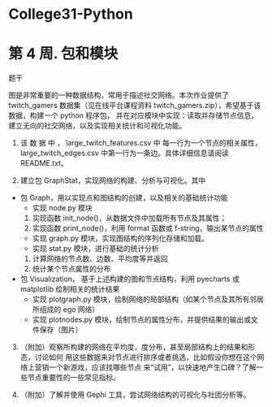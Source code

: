 # College31-Python

# 第 4 周. 包和模块

题干

图是非常重要的一种数据结构，常用于描述社交网络。本次作业提供了 twitch_gamers 数据集（见在线平台课程资料 twitch_gamers.zip），希望基于该数据，构建一个 python 程序包，
并在对应模块中实现：读取并存储节点信息，建立无向的社交网络，以及实现相关统计和可视化功能。

1. 该 数 据 中 ， large_twitch_features.csv 中 每一行为一个节点的相关属性，large_twitch_edges.csv 中第一行为一条边。具体详细信息请阅读 README.txt。

2. 建立包 GraphStat，实现网络的构建、分析与可视化。其中
 - 包 Graph，用以实现点和图结构的创建，以及相关的基础统计功能
    - 实现 node.py 模块
   1. 实现函数 init_node()，从数据文件中加载所有节点及其属性；
   2. 实现函数 print_node()，利用 format 函数或 f-string，输出某节点的属性
    - 实现 graph.py 模块，实现图结构的序列化存储和加载。
    - 实现 stat.py 模块，进行基础的统计分析
   1. 计算网络的节点数、边数、平均度等并返回
   2. 统计某个节点属性的分布
 - 包 Visualization， 基于上述构建的图和节点结构，利用 pyecharts 或 matplotlib 绘制相关的统计结果
    - 实现 plotgraph.py 模块，绘制网络的局部结构（如某个节点及其所有邻居所组成的 ego 网络）
    - 实现 plotnodes.py 模块，绘制节点的属性分布，并提供结果的输出或文件保存（图片）

3. （附加）观察所构建的网络在平均度，度分布，甚至局部结构上的结果和形态，讨论如何 用这些数据来对节点进行排序或者挑选，比如假设你想在这个网络上营销一个新游戏，应该找哪些节点
来“试用”，以快速地产生口碑？了解一些节点重要性的一些常见指标。 

4. （附加）了解并使用 Gephi 工具，尝试网络结构的可视化与社团分析等。

